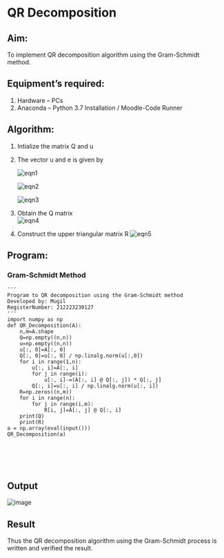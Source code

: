 # QR Decomposition
## Aim:
To implement QR decomposition algorithm using the Gram-Schmidt method.
## Equipment’s required:
1.	Hardware – PCs
2.	Anaconda – Python 3.7 Installation / Moodle-Code Runner
## Algorithm:
1.	Intialize the matrix Q and u
2.	The vector u and e is given by

    ![eqn1](./ex4.jpg)

    ![eqn2](./ex6.jpg)

    ![eqn3](./ex3.jpg)

3.	Obtain the Q matrix   
    ![eqn4](./ex1.jpg)
4.	Construct the upper triangular matrix R
    ![eqn5](./ex2.jpg)



## Program:
### Gram-Schmidt Method
```
''' 
Program to QR decomposition using the Gram-Schmidt method
Developed by: Mugil
RegisterNumber: 212223230127
'''
import numpy as np
def QR_Decomposition(A):
    n,m=A.shape
    Q=np.empty((n,n))
    u=np.empty((n,n))
    u[:, 0]=A[:, 0]
    Q[:, 0]=u[:, 0] / np.linalg.norm(u[:,0])
    for i in range(1,n):
        u[:, i]=A[:, i]
        for j in range(i):
            u[:, i]-=(A[:, i] @ Q[:, j]) * Q[:, j]
        Q[:, i]=u[:, i] / np.linalg.norm(u[:, i])
    R=np.zeros((n,m))
    for i in range(n):
        for j in range(i,m):
            R[i, j]=A[:, j] @ Q[:, i]
    print(Q)
    print(R)
a = np.array(eval(input()))
QR_Decomposition(a)






```

## Output

![image](https://github.com/mugil25/QRdecomposition/assets/148515771/a66395b2-ef8f-4bb6-8c8c-f20ee3d46cd1)


## Result
Thus the QR decomposition algorithm using the Gram-Schmidt process is written and verified the result.
